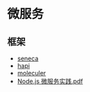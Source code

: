 # 微服务

## 框架

- [seneca](https://github.com/senecajs/seneca)
- [hapi](https://github.com/hapijs/hapi)
- [moleculer](https://moleculer.services/)
- [Node.js 微服务实践.pdf](https://github.com/NodeParty-China/Node-Party/blob/master/2018-09-23/Node.js%20%E5%BE%AE%E6%9C%8D%E5%8A%A1%E5%AE%9E%E8%B7%B5.pdf)